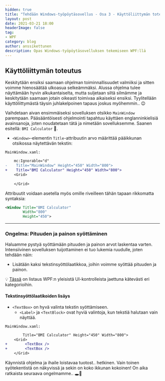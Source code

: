```yaml
---
hidden: true
title: "Tehdään Windows-työpöytäsovellus - Osa 3 - Käyttöliittymän toteutus"
layout: post
date: 2021-03-21 18:00
headerImage: false
tag:
- WPF
category: blog
author: anssikettunen
description: Opas Windows-työpöytäsovelluksen tekemiseen WPF:llä
---
```


## Käyttöliittymän toteutus

Keskitytään ensiksi saamaan ohjelman toiminnallisuudet valmiiksi ja sitten voimme hienosäätää ulkoasua selkeämmäksi. Alussa ohjelma tulee näyttämään hyvin alkukantaiselta, mutta suljetaan siltä silmämme ja keskitytään saamaan jotain oikeasti toimivaa aikaiseksi ensiksi. Tyylitellään käyttöliittymästä täysin juhlakelpoinen tapaus joskus myöhemmin.. 😉

Vaihdetaan aivan ensimmäiseksi sovelluksen otsikko `MainWindow` parempaan. Pääsääntöisesti ohjelmointi tapahtuu käyttäen englanninkielisiä avainsanoja, joten noudatetaan tätä ja nimetään sovelluksemme. Saanen esitellä: `BMI Calculator` 🎉.

* `<Window>`-elementin `Title`-attribuutin arvo määrittää pääikkunan otsikossa näytettävän tekstin:

`MainWindow.xaml:`

```diff
    mc:Ignorable="d"
-    Title="MainWindow" Height="450" Width="800">
+    Title="BMI Calculator" Height="450" Width="800">
    <Grid>
    
    </Grid>
```

Attribuutit voidaan asetella myös omille riveilleen tähän tapaan rikkomatta syntaksia:

```xml
<Window Title="BMI Calculator"
        Width="800"
        Height="450">
```

---

### Ongelma: Pituuden ja painon syöttäminen

Haluamme pystyä syöttämään pituuden ja painon arvot laskentaa varten.
Intensiivinen sovelluksen tuijottaminen ei tuo lukemia ruudulle, joten tehdään näin:
* Lisätään kaksi tekstinsyöttölaatikkoa, joihin voimme syöttää pituuden ja painon.

💡 [Tässä](https://docs.microsoft.com/en-us/dotnet/desktop/wpf/controls/controls-by-category) on listaus WPF:n yleisistä UI-kontrolleista jaettuna kätevästi eri kategorioihin.

#### Tekstinsyöttölaatikoiden lisäys

* `<TextBox>` on hyvä valinta tekstin syöttämiseen.
    * `<Label>` ja `<TextBlock>` ovat hyviä valintoja, kun tekstiä halutaan vain näyttää.

`MainWindow.xaml:`

```diff
        Title="BMI Calculator" Height="450" Width="800">
    <Grid>
+        <TextBox />
+        <TextBox />
    </Grid>
```

Käynnistä ohjelma ja ihaile loistavaa tuotost.. hetkinen. Vain toinen syötekentistä on näkyvissä ja sekin on koko ikkunan kokoinen! On aika ratkaista seuraava ongelmamme.. 🕳🐇